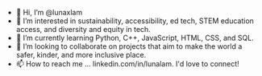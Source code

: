 - 👋 Hi, I’m @lunaxlam
- 👀 I’m interested in sustainability, accessibility, ed tech, STEM education access, and diversity and equity in tech.
- 🌱 I’m currently learning Python, C++, JavaScript, HTML, CSS, and SQL.
- 💞️ I’m looking to collaborate on projects that aim to make the world a safer, kinder, and more inclusive place. 
- 📫 How to reach me ... linkedin.com/in/lunalam. I'd love to connect!

<!---
lunaxlam/lunaxlam is a ✨ special ✨ repository because its `README.md` (this file) appears on your GitHub profile.
You can click the Preview link to take a look at your changes.
--->
